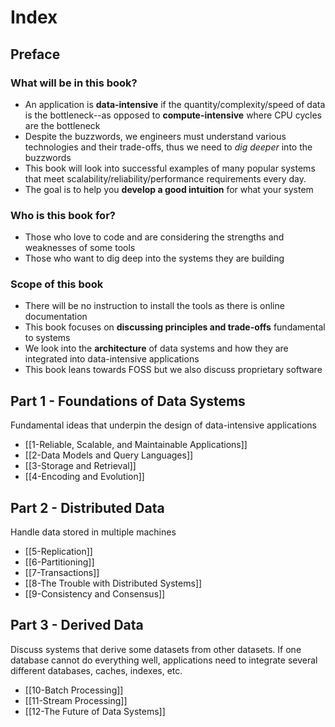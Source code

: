 # Index

## Preface

### What will be in this book?

- An application is **data-intensive** if the quantity/complexity/speed of data
  is the bottleneck--as opposed to **compute-intensive** where CPU cycles are
the bottleneck
- Despite the buzzwords, we engineers must understand various technologies and
their trade-offs, thus we need to *dig deeper* into the buzzwords
- This book will look into successful examples of many popular systems that meet
  scalability/reliability/performance requirements every day.
- The goal is to help you **develop a good intuition** for what your system

### Who is this book for?

- Those who love to code and are considering the strengths and weaknesses of
some tools
- Those who want to dig deep into the systems they are building

### Scope of this book

- There will be no instruction to install the tools as there is online
documentation
- This book focuses on **discussing principles and trade-offs** fundamental to
systems
- We look into the **architecture** of data systems and how they are integrated
  into data-intensive applications
- This book leans towards FOSS but we also discuss proprietary software

## Part 1 - Foundations of Data Systems

Fundamental ideas that underpin the design of data-intensive applications

- [[1-Reliable, Scalable, and Maintainable Applications]]
- [[2-Data Models and Query Languages]]
- [[3-Storage and Retrieval]]
- [[4-Encoding and Evolution]]

## Part 2 - Distributed Data

Handle data stored in multiple machines

- [[5-Replication]]
- [[6-Partitioning]]
- [[7-Transactions]]
- [[8-The Trouble with Distributed Systems]]
- [[9-Consistency and Consensus]]

## Part 3 - Derived Data

Discuss systems that derive some datasets from other datasets. If one database
cannot do everything well, applications need to integrate several different
databases, caches, indexes, etc.

- [[10-Batch Processing]]
- [[11-Stream Processing]]
- [[12-The Future of Data Systems]]
